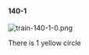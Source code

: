 #### 140-1
![train-140-1-0.png](https://github.com/lil-lab/nlvr/raw/master/nlvr/train/images/52/train-140-1-0.png "train-140-1-0.png")

There is 1 yellow circle